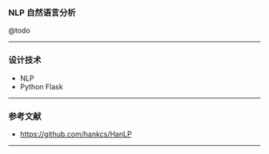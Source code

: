 ### NLP 自然语言分析
@todo

----

### 设计技术

- NLP
- Python Flask

----

### 参考文献

- https://github.com/hankcs/HanLP

----